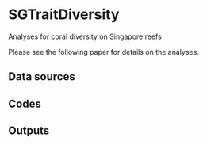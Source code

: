 # SGTraitDiversity
Analyses for coral diversity on Singapore reefs

Please see the following paper for details on the analyses.

## Data sources

## Codes

## Outputs
